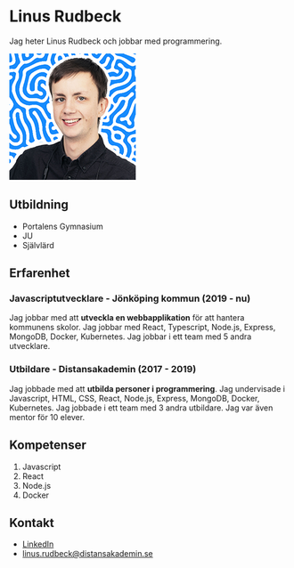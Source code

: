 # Linus Rudbeck

Jag heter Linus Rudbeck och jobbar med programmering.

![Linus Rudbeck](./liten-linus.png)

## Utbildning

- Portalens Gymnasium
- JU
- Självlärd

## Erfarenhet

### Javascriptutvecklare - Jönköping kommun (2019 - nu)

Jag jobbar med att **utveckla en webbapplikation** för att hantera kommunens skolor. Jag jobbar med React, Typescript, Node.js, Express, MongoDB, Docker, Kubernetes. Jag jobbar i ett team med 5 andra utvecklare.

### Utbildare - Distansakademin (2017 - 2019)

Jag jobbade med att **utbilda personer i programmering**. Jag undervisade i Javascript, HTML, CSS, React, Node.js, Express, MongoDB, Docker, Kubernetes. Jag jobbade i ett team med 3 andra utbildare. Jag var även mentor för 10 elever.

## Kompetenser

1. Javascript
2. React
3. Node.js
4. Docker

## Kontakt

- [LinkedIn](https://www.linkedin.com/in/liru/)
- [linus.rudbeck@distansakademin.se](mailto:linus.rudbeck@distansakademin.se)